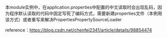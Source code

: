 本module实例中，在application.properties中配置的中文读取时会出现乱码，因为程序默认读取的代码中固定写死了编码方式，需要新建properties文件（本例用该方式）或者重写来解决PropertiesPropertySourceLoader

reference：https://blog.csdn.net/chenfei2341/article/details/98854474
